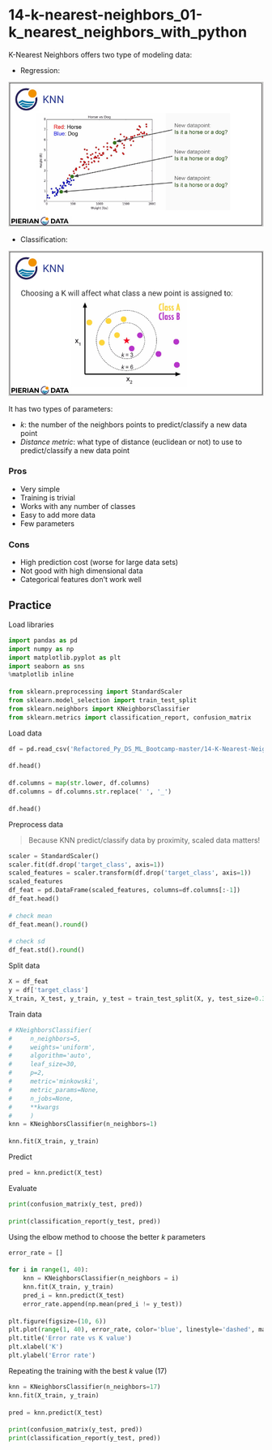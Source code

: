 # 14-k-nearest-neighbors_01-k_nearest_neighbors_with_python

K-Nearest Neighbors offers two type of modeling data:

- Regression:

![](img/knn-regression.png)

- Classification:

![](img/knn-classification.png)


It has two types of parameters:

- *k*: the number of the neighbors points to predict/classify a new data point
- *Distance metric*: what type of distance (euclidean or not) to use to predict/classify a new data point

### Pros

- Very simple
- Training is trivial
- Works with any number of classes
- Easy to add more data
- Few parameters

### Cons

- High prediction cost (worse for large data sets)
- Not good with high dimensional data
- Categorical features don't work well

## Practice

Load libraries

```python
import pandas as pd
import numpy as np
import matplotlib.pyplot as plt
import seaborn as sns
%matplotlib inline

from sklearn.preprocessing import StandardScaler
from sklearn.model_selection import train_test_split
from sklearn.neighbors import KNeighborsClassifier
from sklearn.metrics import classification_report, confusion_matrix
```

Load data

```python
df = pd.read_csv('Refactored_Py_DS_ML_Bootcamp-master/14-K-Nearest-Neighbors/Classified Data', index_col=0)

df.head()

df.columns = map(str.lower, df.columns)
df.columns = df.columns.str.replace(' ', '_')

df.head()
```

Preprocess data

> Because KNN predict/classify data by proximity, scaled data matters!

```python
scaler = StandardScaler()
scaler.fit(df.drop('target_class', axis=1))
scaled_features = scaler.transform(df.drop('target_class', axis=1))
scaled_features
df_feat = pd.DataFrame(scaled_features, columns=df.columns[:-1])
df_feat.head()

# check mean
df_feat.mean().round()

# check sd
df_feat.std().round()
```

Split data

```python
X = df_feat
y = df['target_class']
X_train, X_test, y_train, y_test = train_test_split(X, y, test_size=0.3, random_state=101)
```

Train data

```python
# KNeighborsClassifier(
#     n_neighbors=5,
#     weights='uniform',
#     algorithm='auto',
#     leaf_size=30,
#     p=2,
#     metric='minkowski',
#     metric_params=None,
#     n_jobs=None,
#     **kwargs
#     )
knn = KNeighborsClassifier(n_neighbors=1)

knn.fit(X_train, y_train)
```

Predict

```python
pred = knn.predict(X_test)
```

Evaluate

```python
print(confusion_matrix(y_test, pred))

print(classification_report(y_test, pred))
```

Using the elbow method to choose the better *k* parameters

```python
error_rate = []

for i in range(1, 40):
    knn = KNeighborsClassifier(n_neighbors = i)
    knn.fit(X_train, y_train)
    pred_i = knn.predict(X_test)
    error_rate.append(np.mean(pred_i != y_test))

plt.figure(figsize=(10, 6))
plt.plot(range(1, 40), error_rate, color='blue', linestyle='dashed', marker='o', markerfacecolor='red', markersize=10)
plt.title('Error rate vs K value')
plt.xlabel('K')
plt.ylabel('Error rate')
```

Repeating the training with the best *k* value (17)

```python
knn = KNeighborsClassifier(n_neighbors=17)
knn.fit(X_train, y_train)

pred = knn.predict(X_test)

print(confusion_matrix(y_test, pred))
print(classification_report(y_test, pred))
```
